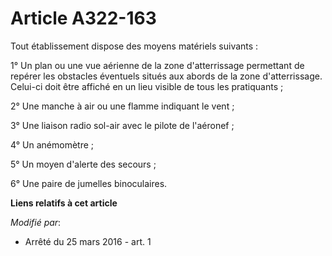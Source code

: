 # Article A322-163

Tout établissement dispose des moyens matériels suivants : 

1° Un plan ou une vue aérienne de la zone d'atterrissage permettant de repérer les obstacles éventuels situés aux abords de
la zone d'atterrissage. Celui-ci doit être affiché en un lieu visible de tous les pratiquants ; 

2° Une manche à air ou une flamme indiquant le vent ; 

3° Une liaison radio sol-air avec le pilote de l'aéronef ; 

4° Un anémomètre ; 

5° Un moyen d'alerte des secours ; 

6° Une paire de jumelles binoculaires.

**Liens relatifs à cet article**

_Modifié par_:

  - Arrêté du 25 mars 2016 - art. 1
